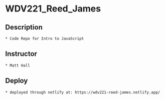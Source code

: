 # WDV221_Reed_James

## Description
    * Code Repo for Intro to JavaScript
## Instructor
    * Matt Hall
## Deploy
    * deployed through netlify at: https://wdv221-reed-james.netlify.app/